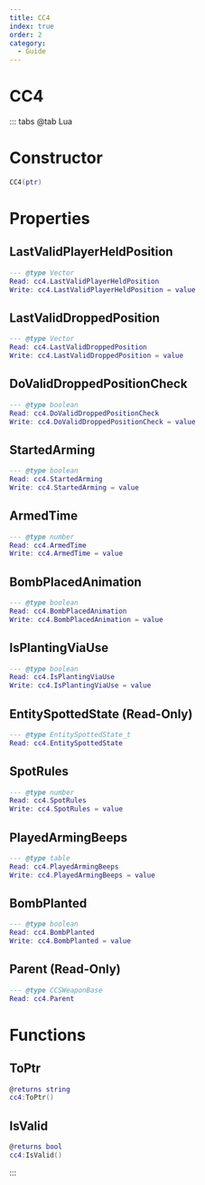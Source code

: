 ```yaml
---
title: CC4
index: true
order: 2
category:
  - Guide
---
```


# CC4

::: tabs
@tab Lua
# Constructor
```lua
CC4(ptr)
```
# Properties
## LastValidPlayerHeldPosition 
```lua
--- @type Vector
Read: cc4.LastValidPlayerHeldPosition
Write: cc4.LastValidPlayerHeldPosition = value
```
## LastValidDroppedPosition 
```lua
--- @type Vector
Read: cc4.LastValidDroppedPosition
Write: cc4.LastValidDroppedPosition = value
```
## DoValidDroppedPositionCheck 
```lua
--- @type boolean
Read: cc4.DoValidDroppedPositionCheck
Write: cc4.DoValidDroppedPositionCheck = value
```
## StartedArming 
```lua
--- @type boolean
Read: cc4.StartedArming
Write: cc4.StartedArming = value
```
## ArmedTime 
```lua
--- @type number
Read: cc4.ArmedTime
Write: cc4.ArmedTime = value
```
## BombPlacedAnimation 
```lua
--- @type boolean
Read: cc4.BombPlacedAnimation
Write: cc4.BombPlacedAnimation = value
```
## IsPlantingViaUse 
```lua
--- @type boolean
Read: cc4.IsPlantingViaUse
Write: cc4.IsPlantingViaUse = value
```
## EntitySpottedState (Read-Only)
```lua
--- @type EntitySpottedState_t
Read: cc4.EntitySpottedState
```
## SpotRules 
```lua
--- @type number
Read: cc4.SpotRules
Write: cc4.SpotRules = value
```
## PlayedArmingBeeps 
```lua
--- @type table
Read: cc4.PlayedArmingBeeps
Write: cc4.PlayedArmingBeeps = value
```
## BombPlanted 
```lua
--- @type boolean
Read: cc4.BombPlanted
Write: cc4.BombPlanted = value
```
## Parent (Read-Only)
```lua
--- @type CCSWeaponBase
Read: cc4.Parent
```
# Functions
## ToPtr
```lua
@returns string
cc4:ToPtr()
```
## IsValid
```lua
@returns bool
cc4:IsValid()
```

:::